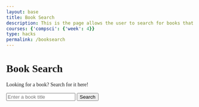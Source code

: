 ```yaml
---
layout: base
title: Book Search
description: This is the page allows the user to search for books that they might be interested in reading
courses: {'compsci': {'week': 4}}
type: hacks
permalink: /booksearch
---
```

# Book Search
Looking for a book? Search for it here!
<html lang="en">
<style>
    body {
            font-family: 'Times New Roman', Times, serif;
            margin: 50px;
        }
        .container {
            display: flex;
            align-items: center;
        }
        .book-search {
            margin-left: 20px;
        }
    </style>
<head>
    <meta charset="UTF-8">
    <meta name="viewport" content="width=device-width, initial-scale=1.0">
    <title>Book Search</title>
</head>
<body>
    <!-- Input box for book search -->
    <div>
        <input type="text" id="bookInput" placeholder="Enter a book title">
        <button onclick="searchBook()">Search</button>
    </div>
    <!-- Display book search results here -->
    <div id="bookResults">
        <!-- book search results will be displayed here -->
    </div>
    <script>
        async function searchBook() {
            const bookInput = document.getElementById("bookInput").value.trim();
            if (bookInput === "") {
                alert("Please enter a book title.");
                return;
            }
            const url = `https://books-api7.p.rapidapi.com/books/find/title?title=${encodeURIComponent(bookInput)}`;
            const options = {
                method: 'GET',
                headers: {
                    'X-RapidAPI-Key': '98e9c1c32cmshc10b08ee95bbbbep1717bfjsn1825f318a1b5',
                    'X-RapidAPI-Host': 'books-api7.p.rapidapi.com'
                }
            };
            const bookResults = document.getElementById("bookResults");
            bookResults.innerHTML = ''; // Clear previous results
            try {
                const response = await fetch(url, options);
                if (!response.ok) {
                    throw new Error('Network response was not ok');
                }
                const data = await response.json();
                console.log('API Response:', data); // Log API response
                if (data.length > 0) {
                    // Process and display book data
                    data.forEach(book => {
                        const bookElement = document.createElement("div");
                        bookElement.classList.add("book-card");
                        bookElement.innerHTML = `
                            <h3>${book.title}</h3>
                            <img src="${book.cover}" alt="${book.title}">
                            <p>Author: ${book.author.first_name} ${book.author.last_name}</p>
                            <p>Rating: ${book.rating}</p>
                            <p>Plot: ${book.plot}</p>
                            <a href="${book.url}" target="_blank">More info</a>
                        `;
                        bookResults.appendChild(bookElement);
                    });
                } else {
                    // Handle no results
                    bookResults.innerHTML = 'No book found.';
                }
            } catch (error) {
                console.error('Error fetching data:', error);
                bookResults.innerHTML = 'An error occurred while fetching data.';
            }
        }                    
    </script>
</body>
</html>